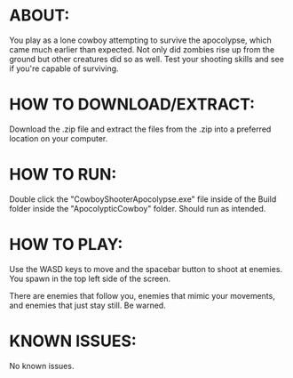 # ABOUT:
You play as a lone cowboy attempting to survive the apocolypse, which came much earlier than expected. Not only did zombies rise up from the ground but other creatures did so as well. 
Test your shooting skills and see if you're capable of surviving.

# HOW TO DOWNLOAD/EXTRACT:
Download the .zip file and extract the files from the .zip into a preferred location on your computer.

# HOW TO RUN:
Double click the "CowboyShooterApocolypse.exe" file inside of the Build folder inside the "ApocolypticCowboy" folder. Should run as intended.

# HOW TO PLAY:
Use the WASD keys to move and the spacebar button to shoot at enemies. You spawn in the top left side of the screen.

There are enemies that follow you, enemies that mimic your movements, and enemies that just stay still. Be warned.

# KNOWN ISSUES:
No known issues.
